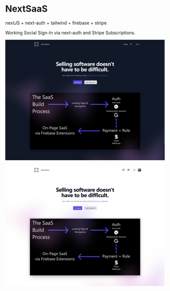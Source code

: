 # NextSaaS

nextJS + next-auth + tailwind + firebase + stripe

Working Social Sign-In via next-auth and Stripe Subscriptions.

![New User](./NewUser.png)

![Registered User](./RegUser.png)
